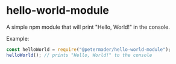 # hello-world-module
A simple npm module that will print "Hello, World!" in the console.

Example:

```javascript
const helloWorld = require("@petermader/hello-world-module");
helloWorld(); // prints "Hello, World!" to the console
```

